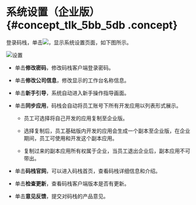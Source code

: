 # 系统设置（企业版） {#concept_tlk_5bb_5db .concept}

登录码栈，单击![](http://static-aliyun-doc.oss-cn-hangzhou.aliyuncs.com/assets/img/2826/1062_zh-CN.png)，显示系统设置页面，如下图所示。

![](http://static-aliyun-doc.oss-cn-hangzhou.aliyuncs.com/assets/img/2826/1063_zh-CN.png "设置")

-   单击**修改密码**，修改码栈客户端登录密码。

-   单击**修改公司信息**，修改显示的工作台名称信息。

-   单击**新手引导**，系统自动进入新手操作指导画面。

-   单击**同步应用**，码栈会自动将员工账号下所有开发应用以列表形式展示。

    -   员工可选择将自己开发的应用复制至企业版。

    -   选择复制后，员工基础版内开发的应用会生成一个副本至企业版，在企业期间，员工可使用和开发这个副本应用。

    -   复制过来的副本应用所有权属于企业，当员工退出企业后，副本应用不可带出。

-   单击**码栈官网**，可以进入码栈首页，查看码栈详细信息和介绍。

-   单击**检查更新**，查看码栈客户端版本是否有更新。

-   单击**意见反馈**，提交对码栈的产品意见。


